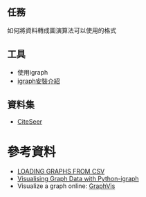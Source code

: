 ## 任務
如何將資料轉成圖演算法可以使用的格式

##

## 工具
- 使用igraph
- [igraph安裝介紹](https://igraph.org/python/)

## 資料集
- [CiteSeer](https://networkrepository.com/citeseer.php)

# 參考資料
- [LOADING GRAPHS FROM CSV](https://pytorch-geometric.readthedocs.io/en/latest/notes/load_csv.html)
- [Visualising Graph Data with Python-igraph](https://towardsdatascience.com/visualising-graph-data-with-python-igraph-b3cc81a495cf)
- Visualize a graph online: [GraphVis](https://networkrepository.com/graphvis.php?d=./data/gsm50/labeled/citeseer.edges)

